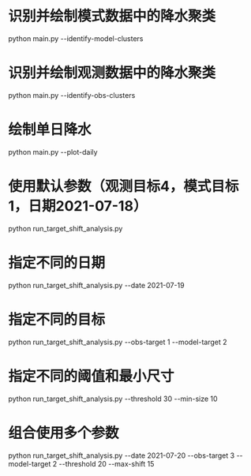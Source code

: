 
# 识别并绘制模式数据中的降水聚类
python main.py --identify-model-clusters

# 识别并绘制观测数据中的降水聚类
python main.py --identify-obs-clusters

# 绘制单日降水
python main.py --plot-daily


# 使用默认参数（观测目标4，模式目标1，日期2021-07-18）
python run_target_shift_analysis.py

# 指定不同的日期
python run_target_shift_analysis.py --date 2021-07-19

# 指定不同的目标
python run_target_shift_analysis.py --obs-target 1 --model-target 2

# 指定不同的阈值和最小尺寸
python run_target_shift_analysis.py --threshold 30 --min-size 10

# 组合使用多个参数
python run_target_shift_analysis.py --date 2021-07-20 --obs-target 3 --model-target 2 --threshold 20 --max-shift 15